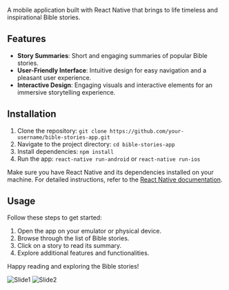 A mobile application built with React Native that brings to life timeless and inspirational Bible stories.

## Features

- **Story Summaries**: Short and engaging summaries of popular Bible stories.
- **User-Friendly Interface**: Intuitive design for easy navigation and a pleasant user experience.
- **Interactive Design**: Engaging visuals and interactive elements for an immersive storytelling experience.

## Installation

1. Clone the repository: `git clone https://github.com/your-username/bible-stories-app.git`
2. Navigate to the project directory: `cd bible-stories-app`
3. Install dependencies: `npm install`
4. Run the app: `react-native run-android` or `react-native run-ios`

Make sure you have React Native and its dependencies installed on your machine. For detailed instructions, refer to the [React Native documentation](https://reactnative.dev/docs/environment-setup).

## Usage

Follow these steps to get started:

1. Open the app on your emulator or physical device.
2. Browse through the list of Bible stories.
3. Click on a story to read its summary.
4. Explore additional features and functionalities.

Happy reading and exploring the Bible stories!


![Slide1](https://github.com/enoch2-hub/Bible_Stories-expo/assets/151722245/52d4d861-e02c-4d6b-8202-51ce593e701d)
![Slide2](https://github.com/enoch2-hub/Bible_Stories-expo/assets/151722245/64d346de-135f-49db-ae33-23648b6ba8e0)
